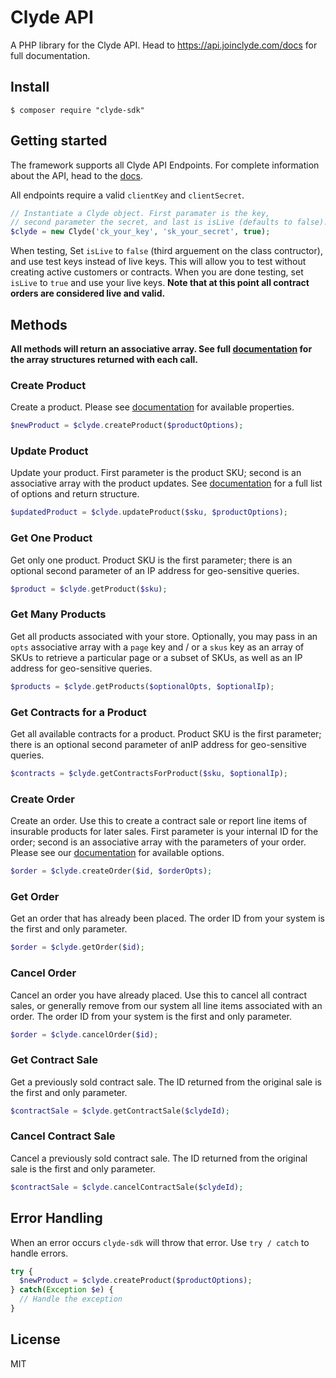 # Clyde API

A PHP library for the Clyde API. Head to https://api.joinclyde.com/docs for full documentation.


## Install

```console
$ composer require "clyde-sdk"
```


## Getting started

The framework supports all Clyde API Endpoints. For complete information about the API, head to the [docs](https://api.joinclyde.com/docs).

All endpoints require a valid `clientKey` and `clientSecret`.

```php
// Instantiate a Clyde object. First paramater is the key,
// second parameter the secret, and last is isLive (defaults to false).
$clyde = new Clyde('ck_your_key', 'sk_your_secret', true); 

```

When testing, Set `isLive` to `false` (third arguement on the class contructor), and use test keys instead of live keys. This will allow you to test without creating active customers or contracts. When you are done testing, set `isLive` to `true` and use your live keys. **Note that at this point all contract orders are considered live and valid.**


## Methods

**All methods will return an associative array. See full [documentation](https://api.joinclyde.com/docs) for the array structures returned with each call.**

### Create Product

Create a product. Please see [documentation](https://api.joinclyde.com/docs) for available properties.

```php
$newProduct = $clyde.createProduct($productOptions);
```

### Update Product

Update your product. First parameter is the product SKU; second is an associative array with the product updates. See [documentation](https://api.joinclyde.com/docs) for a full list of options and return structure.

```php
$updatedProduct = $clyde.updateProduct($sku, $productOptions);
```

### Get One Product

Get only one product. Product SKU is the first parameter; there is an optional second parameter of an IP address for geo-sensitive queries.

```php
$product = $clyde.getProduct($sku);
```

### Get Many Products

Get all products associated with your store. Optionally, you may pass in an `opts` associative array with a `page` key and / or a `skus` key as an array of SKUs to retrieve a particular page or a subset of SKUs, as well as an IP address for geo-sensitive queries.

```php
$products = $clyde.getProducts($optionalOpts, $optionalIp);
```

### Get Contracts for a Product

Get all available contracts for a product. Product SKU is the first parameter; there is an optional second parameter of anIP address for geo-sensitive queries.

```php
$contracts = $clyde.getContractsForProduct($sku, $optionalIp);
```

### Create Order

Create an order. Use this to create a contract sale or report line items of insurable products for later sales. First parameter is your internal ID for the order; second is an associative array with the parameters of your order. Please see our [documentation](https://api.joinclyde.com/docs) for available options.

```php
$order = $clyde.createOrder($id, $orderOpts);
```

### Get Order

Get an order that has already been placed. The order ID from your system is the first and only parameter.

```php
$order = $clyde.getOrder($id);
```

### Cancel Order

Cancel an order you have already placed. Use this to cancel all contract sales, or generally remove from our system all line items associated with an order. The order ID from your system is the first and only parameter.

```php
$order = $clyde.cancelOrder($id);
```

### Get Contract Sale

Get a previously sold contract sale. The ID returned from the original sale is the first and only parameter.

```php
$contractSale = $clyde.getContractSale($clydeId);
```

### Cancel Contract Sale

Cancel a previously sold contract sale. The ID returned from the original sale is the first and only parameter.

```php
$contractSale = $clyde.cancelContractSale($clydeId);
```


## Error Handling

When an error occurs `clyde-sdk` will throw that error. Use `try / catch` to handle errors.

```php
try {
  $newProduct = $clyde.createProduct($productOptions);
} catch(Exception $e) {
  // Handle the exception
}
```


## License
MIT